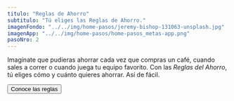 ```yaml
---
titulo: "Reglas de Ahorro"
subtitulo: "Tú eliges las Reglas de Ahorro."
imagenFondo: "../../img/home-pasos/jeremy-bishop-131063-unsplash.jpg"
imagenApp: "../../img/home-pasos/home-pasos_metas-app.png"
pasoNro: 2
---
```


Imagínate que pudieras ahorrar cada vez que compras un café, cuando sales a correr o cuando juega tu equipo favorito. Con las *Reglas del Ahorro*, tú eliges cómo y cuánto quieres ahorrar. Así de fácil.

<a href="/reglas">
<button class="bg-green rounded-lg p-3 my-3 shadow-md py-4 text-white hover:bg-green-dark">
Conoce las reglas
</button>
</a>